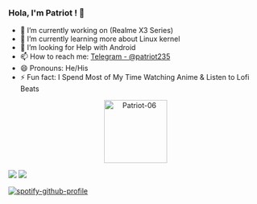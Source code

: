 ### Hola, I'm Patriot ! 👋


- 🔭 I’m currently working on (Realme X3 Series)
- 🌱 I’m currently learning more about Linux kernel
- 🤔 I’m looking for Help with Android
- 📫 How to reach me: [Telegram - @patriot235](https://t.me/patriot_235)
- 😄 Pronouns: He/His
- ⚡ Fun fact: I Spend Most of My Time Watching Anime & Listen to Lofi Beats
<p align="center"><img width="125" src="https://komarev.com/ghpvc/?username=Patriot-06&style=flat-square" alt="Patriot-06"></p>
<img src="https://github-readme-stats.vercel.app/api?username=Patriot-06&show_icons=true&title_color=ffffff&icon_color=bb2acf&text_color=daf7dc&bg_color=151515">
<img src="https://github-readme-stats.vercel.app/api/top-langs/?username=Patriot-06&layout=compact&count_private=true&title_color=ffffff&icon_color=bb2acf&text_color=daf7dc&bg_color=151515"></a></p>

[![spotify-github-profile](https://spotify-github-profile.vercel.app/api/view?uid=31kas7ntzyc7j5nikpgimwkp2e5m&cover_image=true&theme=novatorem&bar_color=53b14f&bar_color_cover=false)](https://github.com/kittinan/spotify-github-profile)
